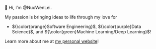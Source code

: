 👋 Hi, I’m @NuoWenLei.

My passion is bringing ideas to life through my love for
- ${\color{orange}Software Engineering}$, ${\color{purple}Data Science}$, and ${\color{green}Machine Learning/Deep Learning}$!

Learn more about me at [my personal website](https://nuowenlei.github.io/personal-portfolio/)!

<!---
NuoWenLei/NuoWenLei is a ✨ special ✨ repository because its `README.md` (this file) appears on your GitHub profile.
You can click the Preview link to take a look at your changes.
--->
